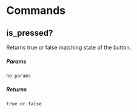 # Commands

## is_pressed? 

Returns true or false matching state of the button.

##### Params

`no params`

##### Returns

`true or false`